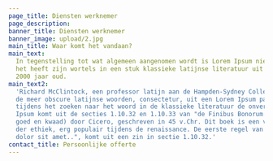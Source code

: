 ```yaml
---
page_title: Diensten werknemer
page_description:
banner_title: Diensten werknemer
banner_image: upload/2.jpg
main_title: Waar komt het vandaan?
main_text:
  In tegenstelling tot wat algemeen aangenomen wordt is Lorem Ipsum niet zomaar willekeurige tekst.
  het heeft zijn wortels in een stuk klassieke latijnse literatuur uit 45 v.Chr. en is dus meer dan
  2000 jaar oud.
main_text2:
  'Richard McClintock, een professor latijn aan de Hampden-Sydney College in Virginia, heeft één van
  de meer obscure latijnse woorden, consectetur, uit een Lorem Ipsum passage opgezocht, en heeft
  tijdens het zoeken naar het woord in de klassieke literatuur de onverdachte bron ontdekt. Lorem
  Ipsum komt uit de secties 1.10.32 en 1.10.33 van "de Finibus Bonorum et Malorum" (De uitersten van
  goed en kwaad) door Cicero, geschreven in 45 v.Chr. Dit boek is een verhandeling over de theorie
  der ethiek, erg populair tijdens de renaissance. De eerste regel van Lorem Ipsum, "Lorem ipsum
  dolor sit amet..", komt uit een zin in sectie 1.10.32.'
contact_title: Persoonlijke offerte
---
```


